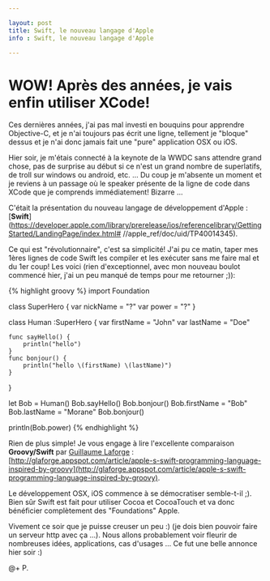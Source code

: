 ```yaml
---

layout: post
title: Swift, le nouveau langage d'Apple
info : Swift, le nouveau langage d'Apple

---
```


# WOW! Après des années, je vais enfin utiliser XCode!

Ces dernières années, j'ai pas mal investi en bouquins pour apprendre Objective-C, et je n'ai toujours pas écrit une ligne, tellement je "bloque" dessus et je n'ai donc jamais fait une "pure" application OSX ou iOS.

Hier soir, je m'étais connecté à la keynote de la WWDC sans attendre grand chose, pas de surprise au début si ce n'est un grand nombre de superlatifs, de troll sur windows ou android, etc. ... Du coup je m'absente un moment et je reviens à un passage où le speaker présente de la ligne de code dans XCode que je comprends immédiatement! Bizarre ...

C'était la présentation du nouveau langage de développement d'Apple : [**Swift**](https://developer.apple.com/library/prerelease/ios/referencelibrary/GettingStarted/LandingPage/index.html# //apple_ref/doc/uid/TP40014345).

Ce qui est "révolutionnaire", c'est sa simplicité! J'ai pu ce matin, taper mes 1ères lignes de code Swift les compiler et les exécuter sans me faire mal et du 1er coup! Les voici (rien d'exceptionnel, avec mon nouveau boulot commencé hier, j'ai un peu manqué de temps pour me retourner ;)):

{% highlight groovy %}
import Foundation

class SuperHero {
    var nickName = "?"
    var power = "?"
}

class Human :SuperHero {
    var firstName = "John"
    var lastName = "Doe"
    
    func sayHello() {
        println("hello")
    }
    func bonjour() {
        println("hello \(firstName) \(lastName)")
    }
}

let Bob = Human()
Bob.sayHello()
Bob.bonjour()
Bob.firstName = "Bob"
Bob.lastName = "Morane"
Bob.bonjour()

println(Bob.power)
{% endhighlight %}

Rien de plus simple! Je vous engage à lire l'excellente comparaison **Groovy/Swift** par [Guillaume Laforge](https://twitter.com/glaforge) : [http://glaforge.appspot.com/article/apple-s-swift-programming-language-inspired-by-groovy](http://glaforge.appspot.com/article/apple-s-swift-programming-language-inspired-by-groovy).

Le développement OSX, iOS commence à se démocratiser semble-t-il ;). Bien sûr Swift est fait pour utiliser Cocoa et CocoaTouch et va donc bénéficier complètement des "Foundations" Apple.

Vivement ce soir que je puisse creuser un peu :) (je dois bien pouvoir faire un serveur http avec ça ...). Nous allons probablement voir fleurir de nombreuses idées, applications, cas d'usages ... Ce fut une belle annonce hier soir :)

@+
P.




